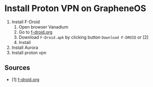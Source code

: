 # Install Proton VPN on GrapheneOS

1. Install F-Droid
    1. Open browser Vanadium
    2. Go to [f-droid.org](https://f-droid.org/)
    3. Download `F-Droid.apk` by clicking button `Download F-DROID` or [2]
    4. Install
2. Install Aurora
3. Install proton vpn

## Sources

- [1] [f-droid.org](https://f-droid.org/)
<!-- - [2] [F-Droid.apk ~ f-droid.org](https://f-droid.org/F-Droid.apk) -->
